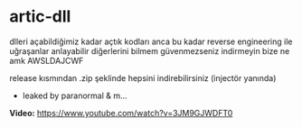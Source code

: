 # artic-dll

dlleri açabildiğimiz kadar açtık kodları anca bu kadar reverse engineering ile uğraşanlar anlayabilir diğerlerini bilmem güvenmezseniz indirmeyin bize ne amk AWSLDAJCWF

release kısmından .zip şeklinde hepsini indirebilirsiniz (injectör yanında)

- leaked by paranormal & m...

**Video:** https://www.youtube.com/watch?v=3JM9GJWDFT0
